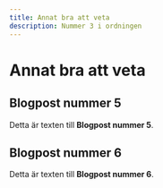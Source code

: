 ```yaml
---
title: Annat bra att veta
description: Nummer 3 i ordningen
---
```


# Annat bra att veta

## Blogpost nummer 5

Detta är texten till **Blogpost nummer 5**.

## Blogpost nummer 6

Detta är texten till **Blogpost nummer 6**.
